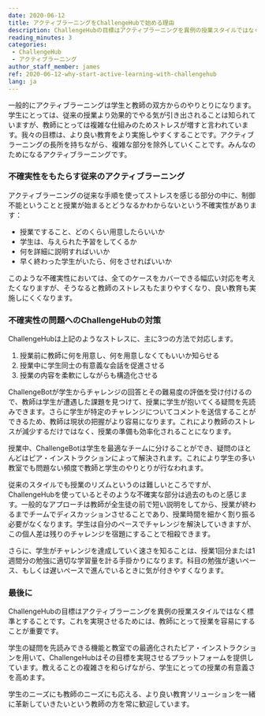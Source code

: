 ```yaml
---
date: 2020-06-12
title: アクティブラーニングをChallengeHubで始める理由
description: ChallengeHubの目標はアクティブラーニングを異例の授業スタイルではなく標準とすることです。これを実現させるためには、教師にとって授業を容易にすることが重要です。
reading_minutes: 3
categories:
 - ChallengeHub
 - アクティブラーニング
author_staff_member: james
ref: 2020-06-12-why-start-active-learning-with-challengehub
lang: ja
---
```


一般的にアクティブラーニングは学生と教師の双方からのやりとりになります。学生にとっては、従来の授業より効果的でやる気が引き出されることは知られていますが、教師にとっては複雑な仕組みのためストレスが増すと言われています。我々の目標は、より良い教育をより実施しやすくすることです。アクティブラーニングの長所を持ちながら、複雑な部分を除外していくことです。みんなのためになるアクティブラーニングです。

### 不確実性をもたらす従来のアクティブラーニング

アクティブラーニングの従来な手順を使ってストレスを感じる部分の中に、制御不能ということと授業が始まるとどうなるかわからないという不確実性があります：

- 授業ですること、どのくらい用意したらいいか
- 学生は、与えられた予習をしてくるか
- 何を詳細に説明すればいいか
- 早く終わった学生がいたら、何をさせればいいか

このような不確実性においては、全てのケースをカバーできる幅広い対応を考えたくなりますが、そうなると教師のストレスもたまりやすくなり、良い教育も実施しにくくなります。

### 不確実性の問題へのChallengeHubの対策

ChallengeHubは上記のようなストレスに、主に3つの方法で対応します。

1. 授業前に教師に何を用意し、何を用意しなくてもいいか知らせる
1. 授業中に学生同士の有意義な会話を促進させる
1. 授業の内容を柔軟にしながらも構造化させる

ChallengeBotが学生からチャレンジの回答とその難易度の評価を受け付けるので、教師は学生が遭遇した課題を見つけて、授業に学生が抱いてくる疑問を先読みできます。さらに学生が特定のチャレンジについてコメントを送信することができるため、教師は現状の把握がより容易になります。これにより教師のストレスが減少するだけではなく、授業の準備も効率化されることになります。

授業中、ChallengeBotは学生を最適なチームに分けることができ、疑問のほとんどはピア・インストラクションによって解決されます。これにより学生の多い教室でも問題ない頻度で教師と学生のやりとりが行なわれます。

従来のスタイルでも授業のリズムというのは難しいところですが、ChallengeHubを使っているとそのような不確実な部分は過去のものと感じます。一般的なアプローチは教師が全生徒の前で短い説明をしてから、授業が終わるまでチームでディスカッションさせることであり、授業時間を細かく割り振る必要がなくなります。学生は自分のペースでチャレンジを解決していきますが、この個人差は残りのチャレンジを宿題にすることで相殺できます。

さらに、学生がチャレンジを達成していく速さを知ることは、授業1回分または1週間分の勉強に適切な学習量を計る手掛かりになります。科目の勉強が速いペース、もしくは遅いペースで進んでいるときに気が付きやすくなります。

### 最後に

ChallengeHubの目標はアクティブラーニングを異例の授業スタイルではなく標準とすることです。これを実現させるためには、教師にとって授業を容易にすることが重要です。

学生の疑問を先読みできる機能と教室での最適化されたピア・インストラクションを用いて、ChallengeHubはその目標を実現させるプラットフォームを提供しています。教えることの複雑さを和らげながら、学生にとっての授業の有意義さを高めます。

学生のニーズにも教師のニーズにも応える、より良い教育ソリューションを一緒に革新していきたいという教師の方を常に歓迎しています。
